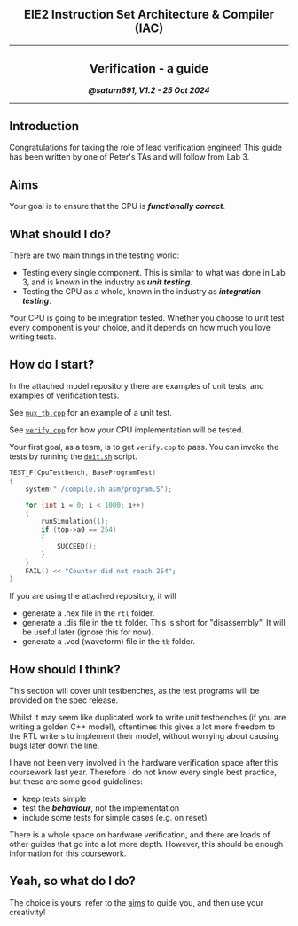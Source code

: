 <center>

## EIE2 Instruction Set Architecture & Compiler (IAC)

---
## Verification - a guide

**_@saturn691, V1.2 - 25 Oct 2024_**

---
</center>

## Introduction

Congratulations for taking the role of lead verification engineer! This guide
has been written by one of Peter's TAs and will follow from Lab 3.

## Aims

Your goal is to ensure that the CPU is **_functionally correct_**. 

## What should I do?

There are two main things in the testing world:

- Testing every single component. This is similar to what was done in Lab 3, and
is known in the industry as **_unit testing_**.
- Testing the CPU as a whole, known in the industry as **_integration testing_**.

Your CPU is going to be integration tested. Whether you choose to unit test
every component is your choice, and it depends on how much you love writing
tests.

## How do I start?

In the attached model repository there are examples of unit tests, and examples
of verification tests.

See [`mux_tb.cpp`](repo/tb/tests/mux_tb.cpp) for an example of a unit test.

See [`verify.cpp`](repo/tb/tests/verify.cpp) for how your CPU implementation 
will be tested.

Your first goal, as a team, is to get `verify.cpp` to pass. You can invoke the
tests by running the [`doit.sh`](repo/tb/doit.sh) script.

```cpp
TEST_F(CpuTestbench, BaseProgramTest)
{
    system("./compile.sh asm/program.S");

    for (int i = 0; i < 1000; i++)
    {
        runSimulation(1);
        if (top->a0 == 254)
        {
            SUCCEED();
        }
    }
    FAIL() << "Counter did not reach 254";
}
```

If you are using the attached repository, it will 
- generate a .hex file in the `rtl` folder.
- generate a .dis file in the `tb` folder. This is short for "disassembly". It
will be useful later (ignore this for now).
- generate a .vcd (waveform) file in the `tb` folder.

## How should I think?

This section will cover unit testbenches, as the test programs will be provided
on the spec release.

Whilst it may seem like duplicated work to write unit testbenches (if you are
writing a golden C++ model), oftentimes this gives a lot more freedom to the
RTL writers to implement their model, without worrying about causing bugs later
down the line.

I have not been very involved in the hardware verification space after this
coursework last year. Therefore I do not know every single best practice, but
these are some good guidelines:
- keep tests simple
- test the **_behaviour_**, not the implementation
- include some tests for simple cases (e.g. on reset)

There is a whole space on hardware verification, and there are loads of other
guides that go into a lot more depth. However, this should be enough
information for this coursework.

## Yeah, so what do I do?

The choice is yours, refer to the [aims](#aims) to guide you, and then use your
creativity!